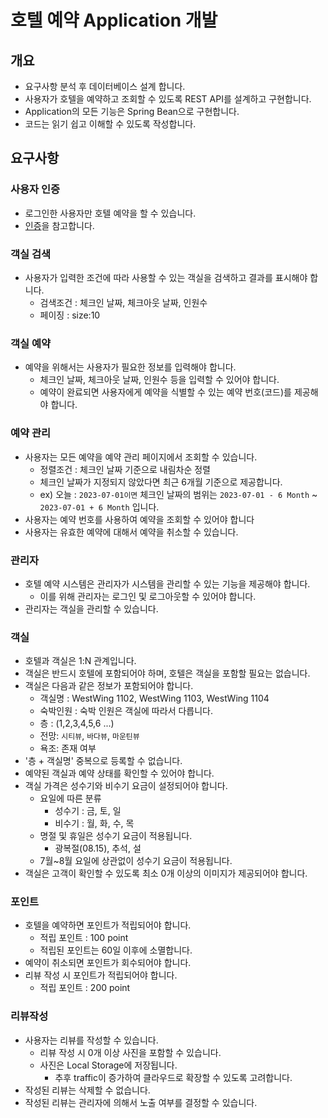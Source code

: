 # 호텔 예약 Application 개발

## 개요

* 요구사항 분석 후 데이터베이스 설계 합니다.
* 사용자가 호텔을 예약하고 조회할 수 있도록 REST API를 설계하고 구현합니다.
* Application의 모든 기능은 Spring Bean으로 구현합니다.
* 코드는 읽기 쉽고 이해할 수 있도록 작성합니다.

## 요구사항

### 사용자 인증

* 로그인한 사용자만 호텔 예약을 할 수 있습니다.
* [인증](3-0.인증.md)을 참고합니다.

### 객실 검색

* 사용자가 입력한 조건에 따라 사용할 수 있는 객실을 검색하고 결과를 표시해야 합니다.
    * 검색조건 : 체크인 날짜, 체크아웃 날짜, 인원수
    * 페이징 : size:10

### 객실 예약

* 예약을 위해서는 사용자가 필요한 정보를 입력해야 합니다.
    * 체크인 날짜, 체크아웃 날짜, 인원수 등을 입력할 수 있어야 합니다.
    * 예약이 완료되면 사용자에게 예약을 식별할 수 있는 예약 번호(코드)를 제공해야 합니다.

### 예약 관리

* 사용자는 모든 예약을 예약 관리 페이지에서 조회할 수 있습니다.
    * 정렬조건 : 체크인 날짜 기준으로 내림차순 정렬
    * 체크인 날짜가 지정되지 않았다면 최근 6개월 기준으로 제공합니다.
    * ex) 오늘 : `2023-07-01이면` 체크인 날짜의 범위는 `2023-07-01 - 6 Month` ~  `2023-07-01 + 6 Month` 입니다.
* 사용자는 예약 번호를 사용하여 예약을 조회할 수 있어야 합니다
* 사용자는 유효한 예약에 대해서 예약을 취소할 수 있습니다.

### 관리자

* 호텔 예약 시스템은 관리자가 시스템을 관리할 수 있는 기능을 제공해야 합니다.
    * 이를 위해 관리자는 로그인 및 로그아웃할 수 있어야 합니다.
* 관리자는 객실을 관리할 수 있습니다.

### 객실

* 호텔과 객실은 1:N 관계입니다.
* 객실은 반드시 호텔에 포함되어야 하며, 호텔은 객실을 포함할 필요는 없습니다.
* 객실은 다음과 같은 정보가 포함되어야 합니다.
    * 객실명 : WestWing 1102, WestWing 1103, WestWing 1104
    * 숙박인원 : 숙박 인원은 객실에 따라서 다릅니다.
    * 층 : (1,2,3,4,5,6 ...)
    * 전망: `시티뷰`, `바다뷰`, `마운틴뷰`
    * 욕조: 존재 여부
* '층 + 객실명' 중복으로 등록할 수 없습니다.
* 예약된 객실과 예약 상태를 확인할 수 있어야 합니다.
* 객실 가격은 성수기와 비수기 요금이 설정되어야 합니다.
    * 요일에 따른 분류
        * 성수기 : 금, 토, 일
        * 비수기 : 월, 화, 수, 목
    * 명절 및 휴일은 성수기 요금이 적용됩니다.
        * 광복절(08.15), 추석, 설
    * 7월~8월 요일에 상관없이 성수기 요금이 적용됩니다.
* 객실은 고객이 확인할 수 있도록 최소 0개 이상의 이미지가 제공되어야 합니다.

### 포인트

* 호텔을 예약하면 포인트가 적립되어야 합니다.
    * 적립 포인트 : 100 point
    * 적립된 포인트는 60일 이후에 소멸합니다.
* 예약이 취소되면 포인트가 회수되어야 합니다.
* 리뷰 작성 시 포인트가 적립되어야 합니다.
    * 적립 포인트 : 200 point

### 리뷰작성

* 사용자는 리뷰를 작성할 수 있습니다.
    * 리뷰 작성 시 0개 이상 사진을 포함할 수 있습니다.
    * 사진은 Local Storage에 저장됩니다.
        * 추후 traffic이 증가하여 클라우드로 확장할 수 있도록 고려합니다.
* 작성된 리뷰는 삭제할 수 없습니다.
* 작성된 리뷰는 관리자에 의해서 노출 여부를 결정할 수 있습니다.